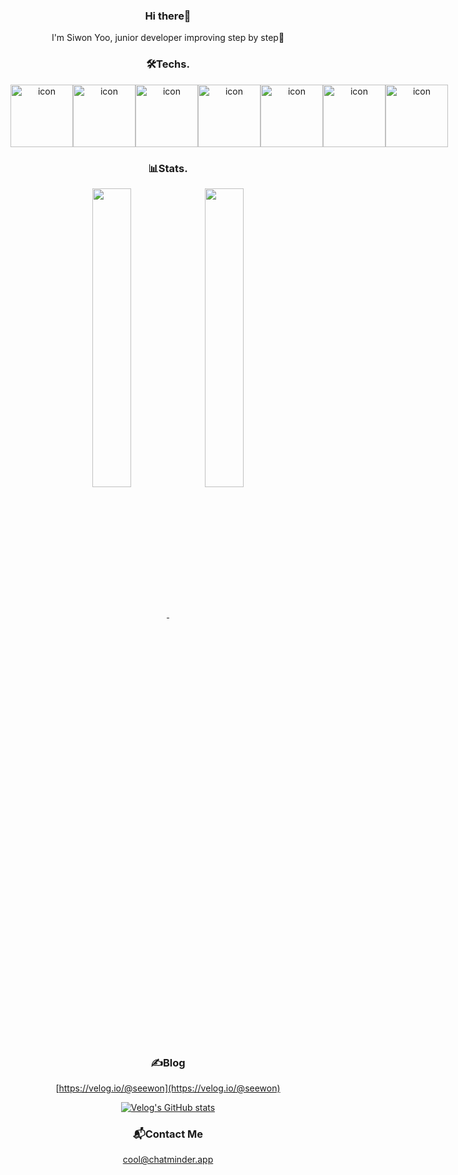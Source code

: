 <div align="center">
  
  ### Hi there👋

 I'm Siwon Yoo, junior developer improving step by step🌱
  
</div>



<div align="center">
  
  ### 🛠️Techs.

<div style="display: flex; align-items: flex-start;"><img src="https://techstack-generator.vercel.app/cpp-icon.svg" alt="icon" width="100" height="100" /><img src="https://techstack-generator.vercel.app/js-icon.svg" alt="icon" width="100" height="100" /><img src="https://techstack-generator.vercel.app/ts-icon.svg" alt="icon" width="100" height="100" /><img src="https://techstack-generator.vercel.app/react-icon.svg" alt="icon" width="100" height="100" /><img src="https://techstack-generator.vercel.app/redux-icon.svg" alt="icon" width="100" height="100" /><img src="https://techstack-generator.vercel.app/prettier-icon.svg" alt="icon" width="100" height="100" /><img src="https://techstack-generator.vercel.app/github-icon.svg" alt="icon" width="100" height="100" /></div>
  
</div>



<div align="center">
  
### 📊Stats.
<p align="center">
  <a href="https://github.com/SEEWON">
    <img align="center" height=35% src="https://github-readme-stats.vercel.app/api/top-langs/?username=SEEWON&layout=compact&show_icons=${아이콘 보여줄지}&show_owner=${소유자 표기}&theme=rose_pine&hide=${가리고 싶은 언어}" />
  </a>
  <a href="https://github.com/SEEWON">
    <img align="center" height=35% src="https://github-readme-stats.vercel.app/api?username=SEEWON&hide=${가릴항목}&hide_title=${타이틀숨김}&show_icons=${깃아이콘표시}&include_all_commits=${올해말고 전체년도 커밋표기}&theme=rose_pine" />
  </a>
  <!--<a href="https://github.com/SEEWON">
    <img align="center" src="https://github-readme-stats.vercel.app/api?username=SEEWON&hide=${가릴항목}&hide_title=${타이틀숨김}&show_icons=${깃아이콘표시}&include_all_commits=${올해말고 전체년도 커밋표기}&theme=rose_pine" />
  </a>-->
</p>

</div>
  


<div align="center" style="text-align:center">
  
  ### ✍️Blog
[https://velog.io/@seewon](https://velog.io/@seewon)
  
 [![Velog's GitHub stats](https://velog-readme-stats.vercel.app/api?name=seewon&tag=리액트)](https://velog.io/@seewon/너네-무슨-사이야..-React-React-Native)
  
</div>



<div align="center">
  
  ### 📬️Contact Me

 cool@chatminder.app
  
</div>
<!--
**SEEWON/SEEWON** is a ✨ _special_ ✨ repository because its `README.md` (this file) appears on your GitHub profile.

Here are some ideas to get you started:

- 🔭 I’m currently working on ...
- 🌱 I’m currently learning ...
- 👯 I’m looking to collaborate on ...
- 🤔 I’m looking for help with ...
- 💬 Ask me about ...
- 📫 How to reach me: ...
- 😄 Pronouns: ...
- ⚡ Fun fact: ...
-->
